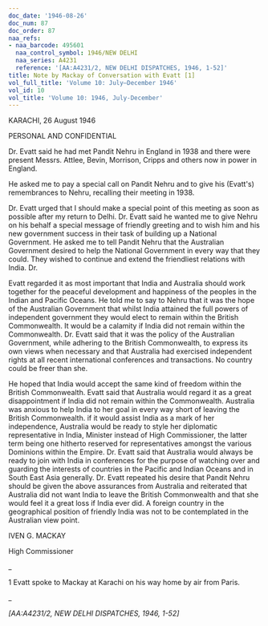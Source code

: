 ```yaml
---
doc_date: '1946-08-26'
doc_num: 87
doc_order: 87
naa_refs:
- naa_barcode: 495601
  naa_control_symbol: 1946/NEW DELHI
  naa_series: A4231
  reference: '[AA:A4231/2, NEW DELHI DISPATCHES, 1946, 1-52]'
title: Note by Mackay of Conversation with Evatt [1]
vol_full_title: 'Volume 10: July–December 1946'
vol_id: 10
vol_title: 'Volume 10: 1946, July-December'
---
```


KARACHI, 26 August 1946

PERSONAL AND CONFIDENTIAL

Dr. Evatt said he had met Pandit Nehru in England in 1938 and there were present Messrs. Attlee, Bevin, Morrison, Cripps and others now in power in England.

He asked me to pay a special call on Pandit Nehru and to give his (Evatt's) remembrances to Nehru, recalling their meeting in 1938.

Dr. Evatt urged that I should make a special point of this meeting as soon as possible after my return to Delhi. Dr. Evatt said he wanted me to give Nehru on his behalf a special message of friendly greeting and to wish him and his new government success in their task of building up a National Government. He asked me to tell Pandit Nehru that the Australian Government desired to help the National Government in every way that they could. They wished to continue and extend the friendliest relations with India. Dr.

Evatt regarded it as most important that India and Australia should work together for the peaceful development and happiness of the peoples in the Indian and Pacific Oceans. He told me to say to Nehru that it was the hope of the Australian Government that whilst India attained the full powers of independent government they would elect to remain within the British Commonwealth. It would be a calamity if India did not remain within the Commonwealth. Dr. Evatt said that it was the policy of the Australian Government, while adhering to the British Commonwealth, to express its own views when necessary and that Australia had exercised independent rights at all recent international conferences and transactions. No country could be freer than she.

He hoped that India would accept the same kind of freedom within the British Commonwealth. Evatt said that Australia would regard it as a great disappointment if India did not remain within the Commonwealth. Australia was anxious to help India to her goal in every way short of leaving the British Commonwealth. if it would assist India as a mark of her independence, Australia would be ready to style her diplomatic representative in India, Minister instead of High Commissioner, the latter term being one hitherto reserved for representatives amongst the various Dominions within the Empire. Dr. Evatt said that Australia would always be ready to join with India in conferences for the purpose of watching over and guarding the interests of countries in the Pacific and Indian Oceans and in South East Asia generally. Dr. Evatt repeated his desire that Pandit Nehru should be given the above assurances from Australia and reiterated that Australia did not want India to leave the British Commonwealth and that she would feel it a great loss if India ever did. A foreign country in the geographical position of friendly India was not to be contemplated in the Australian view point.

IVEN G. MACKAY

High Commissioner

 _

1 Evatt spoke to Mackay at Karachi on his way home by air from Paris.

_

 _[AA:A4231/2, NEW DELHI DISPATCHES, 1946, 1-52]_